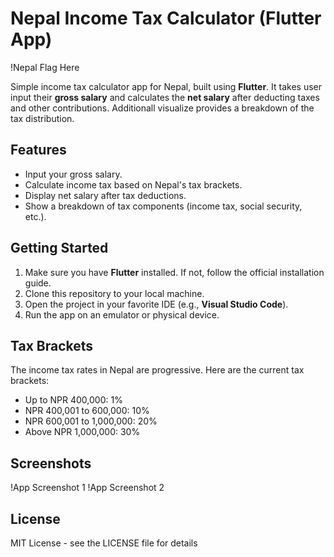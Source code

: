 # Nepal Income Tax Calculator (Flutter App)

!Nepal Flag Here

Simple income tax calculator app for Nepal, built using **Flutter**. It takes user input their **gross salary** and calculates the **net salary** after deducting taxes and other contributions. Additionall visualize provides a breakdown of the tax distribution.

## Features

- Input your gross salary.
- Calculate income tax based on Nepal's tax brackets.
- Display net salary after tax deductions.
- Show a breakdown of tax components (income tax, social security, etc.).

## Getting Started

1. Make sure you have **Flutter** installed. If not, follow the official installation guide.
2. Clone this repository to your local machine.
3. Open the project in your favorite IDE (e.g., **Visual Studio Code**).
4. Run the app on an emulator or physical device.

## Tax Brackets

The income tax rates in Nepal are progressive. Here are the current tax brackets:

- Up to NPR 400,000: 1%
- NPR 400,001 to 600,000: 10%
- NPR 600,001 to 1,000,000: 20%
- Above NPR 1,000,000: 30%


## Screenshots

!App Screenshot 1
!App Screenshot 2

## License

MIT License - see the LICENSE file for details
